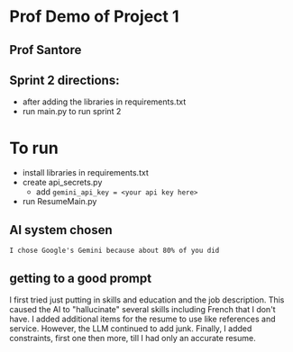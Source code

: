 # Prof Demo of Project 1
## Prof Santore

## Sprint 2 directions: 

* after adding the libraries in requirements.txt
* run main.py to run sprint 2


# To run

* install libraries in requirements.txt
* create api_secrets.py
  * add `gemini_api_key = <your api key here>`
* run ResumeMain.py


## AI system chosen
    I chose Google's Gemini because about 80% of you did

## getting to a good prompt
  I first tried just putting in skills and education and the job description. This caused the AI to 
  "hallucinate" several skills including French that I don't have.
  I added additional items for the resume to use like references and service. However, the LLM continued
  to add junk. Finally, I added constraints, first one then more, till I had only an accurate resume.